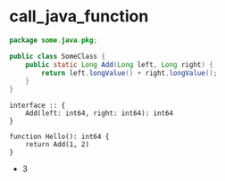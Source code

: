 # call_java_function

```java
package some.java.pkg;

public class SomeClass {
    public static Long Add(Long left, Long right) {
        return left.longValue() + right.longValue();
    }
}
```

```dexscript
interface :: {
    Add(left: int64, right: int64): int64
}
```


```dexscript
function Hello(): int64 {
    return Add(1, 2)
}
```

* 3
